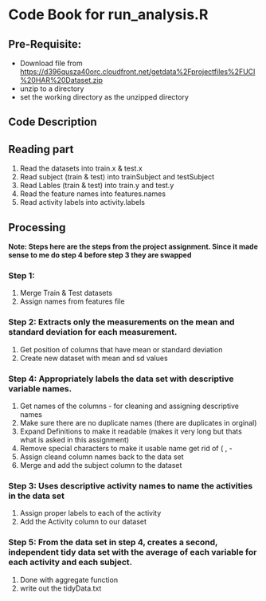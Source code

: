# Code Book for run_analysis.R


## Pre-Requisite: 
* Download file from https://d396qusza40orc.cloudfront.net/getdata%2Fprojectfiles%2FUCI%20HAR%20Dataset.zip 
* unzip to a directory
* set the working directory as the unzipped directory

## Code Description

## Reading part
1. Read the datasets into train.x & test.x
2. Read subject (train & test) into trainSubject and testSubject
3. Read Lables (train & test) into train.y and test.y
4. Read the feature names into features.names
5. Read activity labels into activity.labels

## Processing

**Note: Steps here are the steps from the project assignment.
Since it made sense to me do step 4 before step 3 they are swapped**

### Step 1: 
1. Merge Train & Test datasets
2. Assign names from features file 

### Step 2: Extracts only the measurements on the mean and standard deviation for each measurement.
1. Get position of columns that have mean or standard deviation
2. Create new dataset with mean and sd values

### Step 4: Appropriately labels the data set with descriptive variable names. 
1. Get names of the columns - for cleaning and assigning descriptive names
2. Make sure there are no duplicate names (there are duplicates in orginal)
3. Expand Definitions to make it readable (makes it very long but thats what is asked in this assignment)
4. Remove special characters to make it usable name get rid of ( , - 
5. Assign cleand column names back to the data set
6. Merge and add the subject column to the dataset

### Step 3: Uses descriptive activity names to name the activities in the data set
1. Assign proper labels to each of the activity
2. Add the Activity column to our dataset

### Step 5: From the data set in step 4, creates a second, independent tidy data set with the average of each variable for each activity and each subject.
1. Done with aggregate function
3. write out the tidyData.txt






